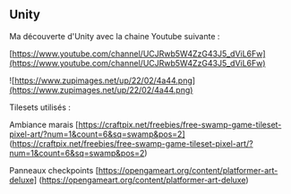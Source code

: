 Unity
----

Ma découverte d'Unity avec la chaine Youtube suivante :

[https://www.youtube.com/channel/UCJRwb5W4ZzG43J5_dViL6Fw](https://www.youtube.com/channel/UCJRwb5W4ZzG43J5_dViL6Fw)


![https://www.zupimages.net/up/22/02/4a44.png](https://www.zupimages.net/up/22/02/4a44.png)


Tilesets utilisés :

Ambiance marais
[https://craftpix.net/freebies/free-swamp-game-tileset-pixel-art/?num=1&count=6&sq=swamp&pos=2]
(https://craftpix.net/freebies/free-swamp-game-tileset-pixel-art/?num=1&count=6&sq=swamp&pos=2)

Panneaux checkpoints
[https://opengameart.org/content/platformer-art-deluxe]
(https://opengameart.org/content/platformer-art-deluxe)


